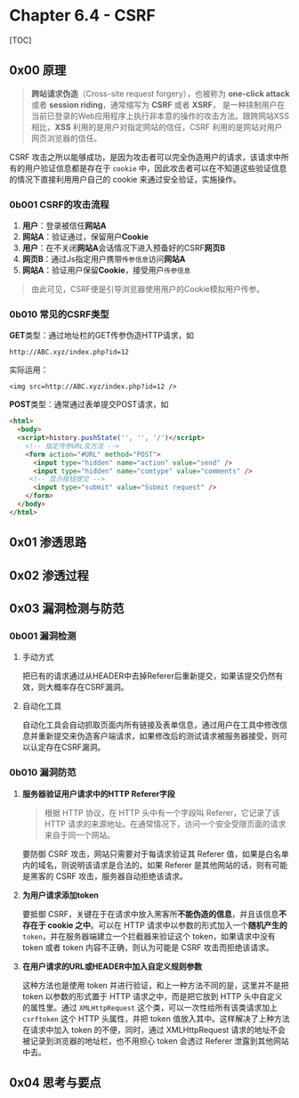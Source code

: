 # Chapter 6.4 - CSRF

[TOC]

## 0x00 原理

> **跨站请求伪造**（Cross-site request forgery），也被称为 **one-click attack** 或者 **session riding**，通常缩写为 **CSRF** 或者 **XSRF**， 是一种挟制用户在当前已登录的Web应用程序上执行非本意的操作的攻击方法。跟跨网站XSS相比，**XSS** 利用的是用户对指定网站的信任，CSRF 利用的是网站对用户网页浏览器的信任。

CSRF 攻击之所以能够成功，是因为攻击者可以完全伪造用户的请求，该请求中所有的用户验证信息都是存在于 `cookie` 中，因此攻击者可以在不知道这些验证信息的情况下直接利用用户自己的 cookie 来通过安全验证，实施操作。

### 0b001 CSRF的攻击流程

1. **用户**：登录被信任**网站A**
2. **网站A**：验证通过，保留用户**Cookie**
3. **用户**：在不关闭**网站A**会话情况下进入预备好的CSRF**网页B**
4. **网页B**：通过Js指定用户携带`传参信息`访问**网站A**
5. **网站A**：验证用户保留**Cookie**，接受用户`传参信息`

> 由此可见，CSRF便是引导浏览器使用用户的Cookie模拟用户传参。

### 0b010 常见的CSRF类型

**GET**类型：通过地址栏的GET传参伪造HTTP请求，如

```
http://ABC.xyz/index.php?id=12
```

实际运用：

```
<img src=http://ABC.xyz/index.php?id=12 />
```

**POST**类型：通常通过表单提交POST请求，如

```html
<html>
  <body>
  <script>history.pushState('', '', '/')</script>
    <!-- 指定传参URL及方法 -->
  	<form action="#URL" method="POST">
      <input type="hidden" name="action" value="send" />
      <input type="hidden" name="comtype" value="comments" />
     <!-- 显示按钮提交 -->	
      <input type="submit" value="Submit request" />
    </form>
  </body>
</html>
```



## 0x01 渗透思路

## 0x02 渗透过程

## 0x03 漏洞检测与防范

### 0b001 漏洞检测

1. 手动方式

   把已有的请求通过从HEADER中去掉Referer后重新提交，如果该提交仍然有效，则大概率存在CSRF漏洞。

2. 自动化工具

   自动化工具会自动抓取页面内所有链接及表单信息，通过用户在工具中修改信息并重新提交来伪造客户端请求，如果修改后的测试请求被服务器接受，则可以认定存在CSRF漏洞。

### 0b010 漏洞防范

1. **服务器验证用户请求中的HTTP Referer字段**

   > 根据 HTTP 协议，在 HTTP 头中有一个字段叫 Referer，它记录了该 HTTP 请求的来源地址。在通常情况下，访问一个安全受限页面的请求来自于同一个网站。

   要防御 CSRF 攻击，网站只需要对于每请求验证其 Referer 值，如果是白名单内的域名，则说明该请求是合法的。如果 Referer 是其他网站的话，则有可能是黑客的 CSRF 攻击，服务器自动拒绝该请求。

2. **为用户请求添加token**

   要抵御 CSRF，关键在于在请求中放入黑客所**不能伪造的信息**，并且该信息**不存在于 cookie 之中**。可以在 HTTP 请求中以参数的形式加入一个**随机产生的** `token`，并在服务器端建立一个拦截器来验证这个 token，如果请求中没有 token 或者 token 内容不正确，则认为可能是 CSRF 攻击而拒绝该请求。

3. **在用户请求的URL或HEADER中加入自定义规则参数**

    这种方法也是使用 token 并进行验证，和上一种方法不同的是，这里并不是把 token 以参数的形式置于 HTTP 请求之中，而是把它放到 HTTP 头中自定义的属性里。通过 `XMLHttpRequest` 这个类，可以一次性给所有该类请求加上 `csrftoken` 这个 HTTP 头属性，并把 token 值放入其中。这样解决了上种方法在请求中加入 token 的不便，同时，通过 XMLHttpRequest 请求的地址不会被记录到浏览器的地址栏，也不用担心 token 会透过 Referer 泄露到其他网站中去。

## 0x04 思考与要点

